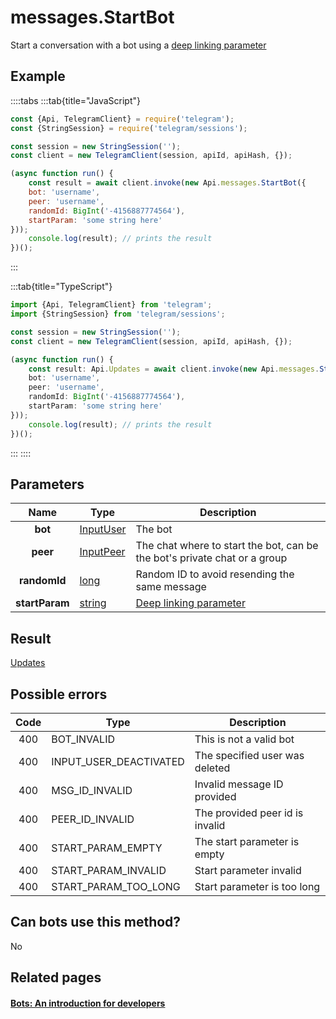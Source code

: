 # messages.StartBot

Start a conversation with a bot using a [deep linking parameter](https://core.telegram.org/bots#deep-linking)



## Example

::::tabs
:::tab{title="JavaScript"}
```js
const {Api, TelegramClient} = require('telegram');
const {StringSession} = require('telegram/sessions');

const session = new StringSession('');
const client = new TelegramClient(session, apiId, apiHash, {});

(async function run() {
    const result = await client.invoke(new Api.messages.StartBot({
    bot: 'username',
    peer: 'username',
    randomId: BigInt('-4156887774564'),
    startParam: 'some string here'
}));
    console.log(result); // prints the result
})();
```
:::

:::tab{title="TypeScript"}
```ts
import {Api, TelegramClient} from 'telegram';
import {StringSession} from 'telegram/sessions';

const session = new StringSession('');
const client = new TelegramClient(session, apiId, apiHash, {});

(async function run() {
    const result: Api.Updates = await client.invoke(new Api.messages.StartBot({
    bot: 'username',
    peer: 'username',
    randomId: BigInt('-4156887774564'),
    startParam: 'some string here'
}));
    console.log(result); // prints the result
})();
```
:::
::::



## Parameters

| Name | Type | Description |
| :--: | ---- | ----------- |
| **bot** | [InputUser](https://core.telegram.org/type/InputUser) | The bot 
| **peer** | [InputPeer](https://core.telegram.org/type/InputPeer) | The chat where to start the bot, can be the bot's private chat or a group 
| **randomId** | [long](https://core.telegram.org/type/long) | Random ID to avoid resending the same message 
| **startParam** | [string](https://core.telegram.org/type/string) | [Deep linking parameter](https://core.telegram.org/bots#deep-linking) 


## Result

[Updates](https://core.telegram.org/type/Updates)



## Possible errors

| Code | Type | Description |
| :--: | ---- | ----------- |
| 400 | BOT\_INVALID | This is not a valid bot 
| 400 | INPUT\_USER\_DEACTIVATED | The specified user was deleted 
| 400 | MSG\_ID\_INVALID | Invalid message ID provided 
| 400 | PEER\_ID\_INVALID | The provided peer id is invalid 
| 400 | START\_PARAM\_EMPTY | The start parameter is empty 
| 400 | START\_PARAM\_INVALID | Start parameter invalid 
| 400 | START\_PARAM\_TOO\_LONG | Start parameter is too long 


## Can bots use this method?

No

## Related pages

#### [Bots: An introduction for developers](https://core.telegram.org/bots)


